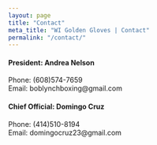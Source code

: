 ```yaml
---
layout: page
title: "Contact"
meta_title: "WI Golden Gloves | Contact"
permalink: "/contact/"
---
```

<h4>President: Andrea Nelson</h4>
<p>Phone: (608)574-7659<br/>
Email: boblynchboxing@gmail.com</p>

<h4>Chief Official: Domingo Cruz</h4>
<p>Phone: (414)510-8194<br/>
Email: domingocruz23@gmail.com</p>

